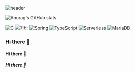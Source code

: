 ![header](https://capsule-render.vercel.app/api?type=waving&color=radical&height=200&section=header&text=JanGYouJonG%20&fontSize=70)


![Anurag's GitHub stats](https://github-readme-stats.vercel.app/api?username=JangYouJonG&show_icons=true&theme=radical)

![C](https://img.shields.io/badge/-C-123456?style=flat-square&logo=C&logoColor=black)
![자바](https://img.shields.io/badge/-자바-007396?style=flat&logo=Java&logoColor=ffffff)
![Spring](https://img.shields.io/badge/-Spring-6DB33F?style=for-the-badge&logo=Spring&logoColor=white)
![TypeScript](https://img.shields.io/badge/-TypeScript-3178C6?style=flat-square&logo=TypeScript&logoColor=white)
![Serverless](https://img.shields.io/badge/-Serverless-FD5750?style=flat-square&logo=Serverless&logoColor=magenta)
![MariaDB](https://img.shields.io/badge/-MariaDB-1F305F?style=flat-square&logo=mariadb&logoColor=white)



### Hi there 👋
#### Hi there 👋
##### Hi there 👋
<!-- 주석- ->

---


[네이버](https://naver.com)

'''
<html> </html>           
'''

😄 <!-- :smile -->
